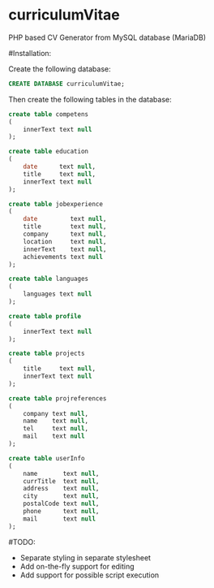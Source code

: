 # curriculumVitae
PHP based CV Generator from MySQL database (MariaDB) 

#Installation:

Create the following database:
```SQL
CREATE DATABASE curriculumVitae;
```

Then create the following tables in the database:
```SQL
create table competens
(
    innerText text null
);

create table education
(
    date      text null,
    title     text null,
    innerText text null
);

create table jobexperience
(
    date         text null,
    title        text null,
    company      text null,
    location     text null,
    innerText    text null,
    achievements text null
);

create table languages
(
    languages text null
);

create table profile
(
    innerText text null
);

create table projects
(
    title     text null,
    innerText text null
);

create table projreferences
(
    company text null,
    name    text null,
    tel     text null,
    mail    text null
);

create table userInfo
(
    name       text null,
    currTitle  text null,
    address    text null,
    city       text null,
    postalCode text null,
    phone      text null,
    mail       text null
);
```

#TODO:

- Separate styling in separate stylesheet
- Add on-the-fly support for editing
- Add support for possible script execution

